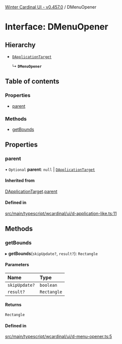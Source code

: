 [Winter Cardinal UI - v0.457.0](../index.md) / DMenuOpener

# Interface: DMenuOpener

## Hierarchy

- [`DApplicationTarget`](DApplicationTarget.md)

  ↳ **`DMenuOpener`**

## Table of contents

### Properties

- [parent](DMenuOpener.md#parent)

### Methods

- [getBounds](DMenuOpener.md#getbounds)

## Properties

### parent

• `Optional` **parent**: ``null`` \| [`DApplicationTarget`](DApplicationTarget.md)

#### Inherited from

[DApplicationTarget](DApplicationTarget.md).[parent](DApplicationTarget.md#parent)

#### Defined in

[src/main/typescript/wcardinal/ui/d-application-like.ts:11](https://github.com/winter-cardinal/winter-cardinal-ui/blob/v0.457.0/src/main/typescript/wcardinal/ui/d-application-like.ts#L11)

## Methods

### getBounds

▸ **getBounds**(`skipUpdate?`, `result?`): `Rectangle`

#### Parameters

| Name | Type |
| :------ | :------ |
| `skipUpdate?` | `boolean` |
| `result?` | `Rectangle` |

#### Returns

`Rectangle`

#### Defined in

[src/main/typescript/wcardinal/ui/d-menu-opener.ts:5](https://github.com/winter-cardinal/winter-cardinal-ui/blob/v0.457.0/src/main/typescript/wcardinal/ui/d-menu-opener.ts#L5)
